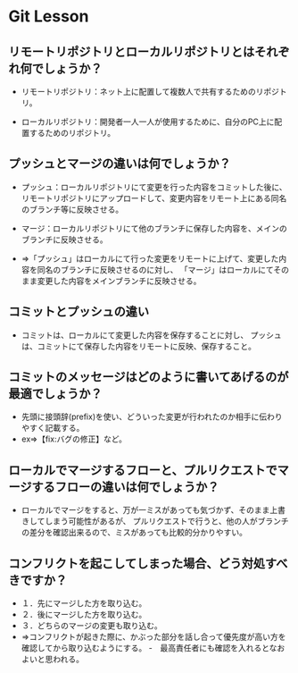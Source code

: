 # Git Lesson

## リモートリポジトリとローカルリポジトリとはそれぞれ何でしょうか？

- リモートリポジトリ：ネット上に配置して複数人で共有するためのリポジトリ。

- ローカルリポジトリ：開発者一人一人が使用するために、自分のPC上に配置するためのリポジトリ。

## プッシュとマージの違いは何でしょうか？

- プッシュ：ローカルリポジトリにて変更を行った内容をコミットした後に、リモートリポジトリにアップロードして、変更内容をリモート上にある同名のブランチ等に反映させる。

- マージ：ローカルリポジトリにて他のブランチに保存した内容を、メインのブランチに反映させる。

- ⇒「プッシュ」はローカルにて行った変更をリモートに上げて、変更した内容を同名のブランチに反映させるのに対し、
「マージ」はローカルにてそのまま変更した内容をメインブランチに反映させる。


## コミットとプッシュの違い

- コミットは、ローカルにて変更した内容を保存することに対し、
プッシュは、コミットにて保存した内容をリモートに反映、保存すること。


## コミットのメッセージはどのように書いてあげるのが最適でしょうか？

- 先頭に接頭辞(prefix)を使い、どういった変更が行われたのか相手に伝わりやすく記載する。
- ex⇒【fix:バグの修正】など。

## ローカルでマージするフローと、プルリクエストでマージするフローの違いは何でしょうか？

- ローカルでマージをすると、万が一ミスがあっても気づかず、そのまま上書きしてしまう可能性があるが、
プルリクエストで行うと、他の人がブランチの差分を確認出来るので、ミスがあっても比較的分かりやすい。

## コンフリクトを起こしてしまった場合、どう対処すべきですか？

- １．先にマージした方を取り込む。
- ２．後にマージした方を取り込む。
- ３．どちらのマージの変更も取り込む。
- ⇒コンフリクトが起きた際に、かぶった部分を話し合って優先度が高い方を確認してから取り込むようにする。
-　最高責任者にも確認を入れるとなおよいと思われる。